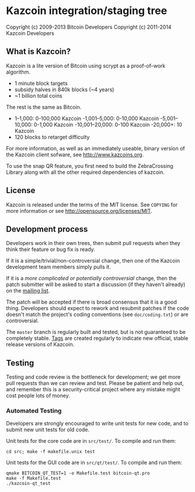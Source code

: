 ﻿Kazcoin integration/staging tree
================================

Copyright (c) 2009-2013 Bitcoin Developers
Copyright (c) 2011-2014 Kazcoin Developers

What is Kazcoin?
----------------

Kazcoin is a lite version of Bitcoin using scrypt as a proof-of-work algorithm.
 - 1 minute block targets
 - subsidy halves in 840k blocks (~4 years)
 - ~1 billion total coins

The rest is the same as Bitcoin.
 - 1–1,000: 0-100,000 Kazcoin
 -1,001–5,000: 0-10,000 Kazcoin
 -5,001–10,000: 0-1,000 Kazcoin
 -10,001–20,000: 0-100 Kazcoin
 -20,000+: 10 Kazcoin
 - 120 blocks to retarget difficulty

For more information, as well as an immediately useable, binary version of
the Kazcoin client sofware, see http://www.kazcoins.org.

To use the snap QR feature, you first need to build the ZebraCrossing Library along with all the other required dependencies of kazcoin.

License
-------

Kazcoin is released under the terms of the MIT license. See `COPYING` for more
information or see http://opensource.org/licenses/MIT.

Development process
-------------------

Developers work in their own trees, then submit pull requests when they think
their feature or bug fix is ready.

If it is a simple/trivial/non-controversial change, then one of the Kazcoin
development team members simply pulls it.

If it is a *more complicated or potentially controversial* change, then the patch
submitter will be asked to start a discussion (if they haven't already) on the
[mailing list](http://sourceforge.net/mailarchive/forum.php?forum_name=bitcoin-development).

The patch will be accepted if there is broad consensus that it is a good thing.
Developers should expect to rework and resubmit patches if the code doesn't
match the project's coding conventions (see `doc/coding.txt`) or are
controversial.

The `master` branch is regularly built and tested, but is not guaranteed to be
completely stable. [Tags](https://github.com/bitcoin/bitcoin/tags) are created
regularly to indicate new official, stable release versions of Kazcoin.

Testing
-------

Testing and code review is the bottleneck for development; we get more pull
requests than we can review and test. Please be patient and help out, and
remember this is a security-critical project where any mistake might cost people
lots of money.

### Automated Testing

Developers are strongly encouraged to write unit tests for new code, and to
submit new unit tests for old code.

Unit tests for the core code are in `src/test/`. To compile and run them:

    cd src; make -f makefile.unix test

Unit tests for the GUI code are in `src/qt/test/`. To compile and run them:

    qmake BITCOIN_QT_TEST=1 -o Makefile.test bitcoin-qt.pro
    make -f Makefile.test
    ./kazcoin-qt_test


